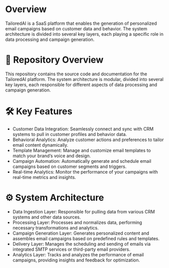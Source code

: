 # Overview 
TailoredAI is a SaaS platform that enables the generation of personalized email campaigns based on customer data and behavior. The system architecture is divided into several key layers, each playing a specific role in data processing and campaign generation.

# 📂 Repository Overview
This repository contains the source code and documentation for the TailoredAI platform. The system architecture is modular, divided into several key layers, each responsible for different aspects of data processing and campaign generation.


# 🛠️ Key Features
- Customer Data Integration: Seamlessly connect and sync with CRM systems to pull in customer profiles and behavior data.
- Behavioral Analytics: Analyze customer actions and preferences to tailor email content dynamically.
- Template Management: Manage and customize email templates to match your brand’s voice and design.
- Campaign Automation: Automatically generate and schedule email campaigns based on customer segments and triggers.
- Real-time Analytics: Monitor the performance of your campaigns with real-time metrics and insights.

# ⚙️ System Architecture
- Data Ingestion Layer: Responsible for pulling data from various CRM systems and other data sources.
- Processing Layer: Processes and normalizes data, performing necessary transformations and analytics.
- Campaign Generation Layer: Generates personalized content and assembles email campaigns based on predefined rules and templates.
- Delivery Layer: Manages the scheduling and sending of emails via integrated SMTP services or third-party email providers.
- Analytics Layer: Tracks and analyzes the performance of email campaigns, providing insights and feedback for optimization.

